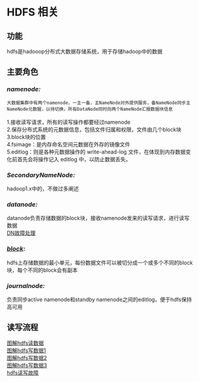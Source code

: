 # HDFS 相关

## 功能
hdfs是hadooop分布式大数据存储系统，用于存储hadoop中的数据

## 主要角色
### _namenode:_
`大数据集群中有两个namenode，一主一备，主NameNode对外提供服务，备NameNode同步主NameNode元数据，以待切换，所有DataNode同时向两个NameNode汇报数据块信息`<br>       
1.接收读写请求，所有的读写操作都要经过namenode<br>
2.保存分布式系统的元数据信息，包括文件归属和权限，文件由几个block块<br>
3.block块的位置<br>
4.fsimage：是内存命名空间元数据在外存的镜像文件<br>
5.editlog：则是各种元数据操作的 write-ahead-log 文件，在体现到内存数据变化前首先会将操作记入 editlog 中，以防止数据丢失。<br>
### _SecondaryNameNode:_
hadoop1.x中的，不做过多阐述
### _datanode:_
datanode负责存储数据的block块，接收namenode发来的读写请求，进行读写数据<br>
[DN故障处理](../pictures/dn_error.jpg)
### _[block](../pictures/duplication_strategy.jpg):_<br>
hdfs上存储数据的最小单元，每份数据文件可以被切分成一个或多个不同的block块，每个不同的block会有副本
### _journalnode:_
负责同步active namenode和standby namenode之间的editlog，便于hdfs保持高可用

## 读写流程
[图解hdfs读数据](../pictures/read.jpg)<br>
[图解hdfs写数据1](../pictures/write1.jpg)<br>
[图解hdfs写数据2](../pictures/write2.jpg)<br>
[图解hdfs写数据3](../pictures/write3.jpg)<br>
[hdfs读写故障](../pictures/rw_error.jpg)
